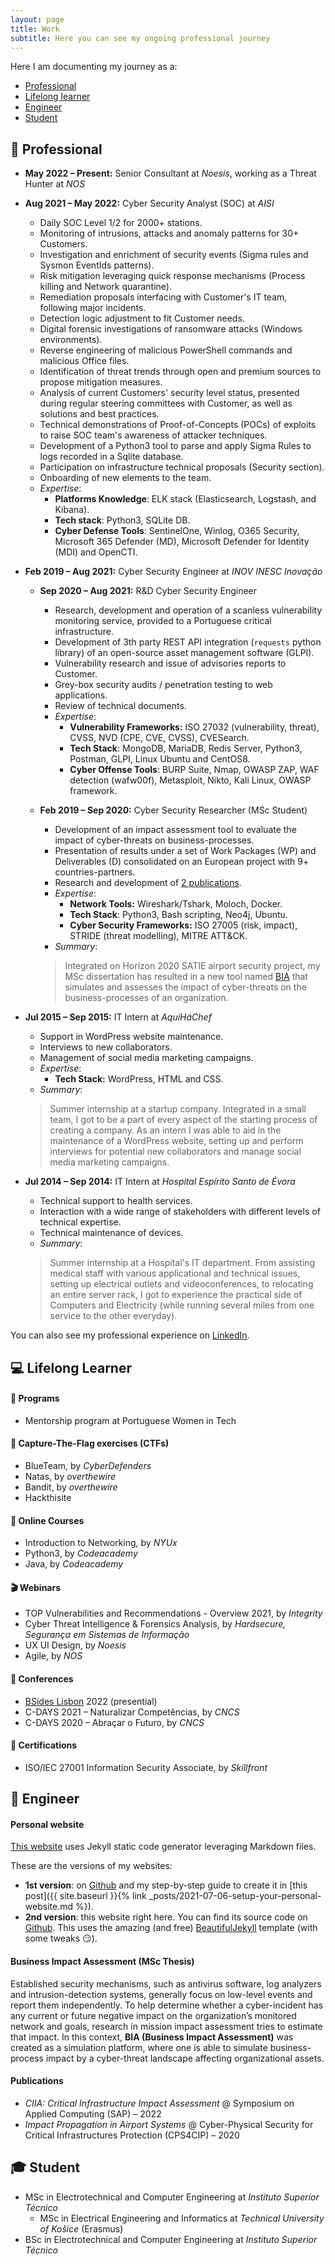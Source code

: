 ```yaml
---
layout: page
title: Work
subtitle: Here you can see my ongoing professional journey
---
```


Here I am documenting my journey as a:

* [Professional](#-professional)
* [Lifelong learner](#-lifelong-learner)
* [Engineer](#-engineer)
* [Student](#-student)

## 💼 Professional

- **May 2022 – Present:** Senior Consultant at *Noesis*, working as a Threat Hunter at *NOS*

- **Aug 2021 – May 2022:** Cyber Security Analyst (SOC) at *AISI*
  * Daily SOC Level 1/2 for 2000+ stations.
  * Monitoring of intrusions, attacks and anomaly patterns for 30+ Customers.
  * Investigation and enrichment of security events (Sigma rules and Sysmon EventIds patterns).
  * Risk mitigation leveraging quick response mechanisms (Process killing and Network quarantine).
  * Remediation proposals interfacing with Customer's IT team, following major incidents.
  * Detection logic adjustment to fit Customer needs.
  * Digital forensic investigations of ransomware attacks (Windows environments).
  * Reverse engineering of malicious PowerShell commands and malicious Office files.
  * Identification of threat trends through open and premium sources to propose mitigation measures.
  * Analysis of current Customers' security level status, presented during regular steering committees with Customer, as well as solutions and best practices.
  * Technical demonstrations of Proof-of-Concepts (POCs) of exploits to raise SOC team's awareness of attacker techniques.
  * Development of a Python3 tool to parse and apply Sigma Rules to logs recorded in a Sqlite database.
  * Participation on infrastructure technical proposals (Security section).
  * Onboarding of new elements to the team.
  * *Expertise*:
    * **Platforms Knowledge**:  ELK stack (Elasticsearch, Logstash, and Kibana).
    * **Tech stack**: Python3, SQLite DB.
    * **Cyber Defense Tools**: SentinelOne, Winlog, O365 Security, Microsoft 365 Defender (MD), Microsoft Defender for Identity (MDI) and OpenCTI.
  
  

- **Feb 2019 – Aug 2021:** Cyber Security Engineer at *INOV INESC Inovação*

  * **Sep 2020 – Aug 2021:** R&D Cyber Security Engineer
    * Research, development and operation of a scanless vulnerability monitoring service, provided to a Portuguese critical infrastructure.
    * Development of 3th party REST API integration (`requests` python library) of an open-source asset management software (GLPI).
    * Vulnerability research and issue of advisories reports to Customer.
    * Grey-box security audits / penetration testing to web applications.
    * Review of technical documents.
    * *Expertise*:
      * **Vulnerability Frameworks:** ISO 27032 (vulnerability, threat), CVSS, NVD (CPE, CVE, CVSS), CVESearch.
      * **Tech Stack**: MongoDB, MariaDB, Redis Server, Python3, Postman, GLPI, Linux Ubuntu and CentOS8.
      * **Cyber Offense Tools**: BURP Suite, Nmap, OWASP ZAP, WAF detection (wafw00f), Metasploit, Nikto, Kali Linux, OWASP framework.

  * **Feb 2019 – Sep 2020:** Cyber Security Researcher (MSc Student)
    * Development of an impact assessment tool to evaluate the impact of cyber-threats on business-processes.
    * Presentation of results under a set of Work Packages (WP) and Deliverables (D) consolidated on an European project with 9+ countries-partners.
    * Research and development of [2 publications](#publications).
    * *Expertise*:
      * **Network Tools:** Wireshark/Tshark, Moloch, Docker.
      * **Tech Stack**: Python3, Bash scripting, Neo4j, Ubuntu.
      * **Cyber Security Frameworks:** ISO 27005 (risk, impact), STRIDE (threat modelling), MITRE ATT&CK.
    * *Summary*:
    > Integrated on Horizon 2020 SATIE airport security project, my MSc dissertation has resulted in a new tool named [BIA](#business-impact-assessment-msc-thesis) that simulates and assesses the impact of cyber-threats on the business-processes of an organization.

- **Jul 2015 – Sep 2015:** IT Intern at *AquiHáChef*
  * Support in WordPress website maintenance.
  * Interviews to new collaborators.
  * Management of social media marketing campaigns.
  * *Expertise*:
    * **Tech Stack:** WordPress, HTML and CSS.
  * *Summary*:
  > Summer internship at a startup company. Integrated in a small team, I got to be a part of every aspect of the starting process of creating a company. As an intern I was able to aid in the maintenance of a WordPress website, setting up and perform interviews for potential new collaborators and manage social media marketing campaigns.


- **Jul 2014 – Sep 2014:** IT Intern at *Hospital Espírito Santo de Évora*
  * Technical support to health services.
  * Interaction with a wide range of stakeholders with different levels of technical expertise.
  * Technical maintenance of devices.
  * *Summary*:
  > Summer internship at a Hospital's IT department. From assisting medical staff with various applicational and technical issues, setting up electrical outlets and videoconferences, to relocating an entire server rack, I got to experience the practical side of Computers and Electricity (while running several miles from one service to the other everyday).


You can also see my professional experience on <a href="https://linkedin.com/in/{{ site.social-network-links.linkedin }}">LinkedIn</a>.

## 💻 Lifelong Learner

#### 📅 Programs
* Mentorship program at Portuguese Women in Tech

#### 🚩 Capture-The-Flag exercises (CTFs)
* BlueTeam, by *CyberDefenders*
* Natas, by *overthewire*
* Bandit, by *overthewire*
* Hackthisite

#### 🎫 Online Courses
* Introduction to Networking, by *NYUx*
* Python3, by *Codeacademy*
* Java, by *Codeacademy*

#### 🎬 Webinars
* TOP Vulnerabilities and Recommendations - Overview 2021, by *Integrity*
* Cyber Threat Intelligence & Forensics Analysis, by *Hardsecure, Segurança em Sistemas de Informação*
* UX UI Design, by *Noesis*
* Agile, by *NOS*

#### 🎤 Conferences
* [BSides Lisbon](https://bsideslisbon.org/) 2022 (presential)
* C-DAYS 2021 – Naturalizar Competências, by *CNCS*
* C-DAYS 2020 – Abraçar o Futuro, by *CNCS*

#### 📜 Certifications
* ISO/IEC 27001 Information Security Associate, by *Skillfront*



## 📐 Engineer
#### Personal website
[This website](https://olgacarvalho.github.io/) uses Jekyll static code generator leveraging Markdown files.

These are the versions of my websites:
  * **1st version**: on [Github](https://github.com/OlgaCarvalho/first_personal_website) and my step-by-step guide to create it in [this post]({{ site.baseurl }}{% link _posts/2021-07-06-setup-your-personal-website.md %}).
  * **2nd version**: this website right here. You can find its source code on [Github](https://github.com/OlgaCarvalho/olgacarvalho.github.io). This uses the amazing (and free) [BeautifulJekyll](https://beautifuljekyll.com/) template (with some tweaks 😏).

#### Business Impact Assessment (MSc Thesis)
Established security mechanisms, such as antivirus software, log analyzers and intrusion-detection systems, generally focus on low-level events and report them independently.
To help determine whether a cyber-incident has any current or future negative impact on the organization’s monitored network and goals, research in mission impact assessment tries to estimate that impact.
In this context, **BIA (Business Impact Assessment)** was created as a simulation platform, where one is able to simulate business-process impact by a cyber-threat landscape affecting organizational assets.

#### Publications

* *CIIA: Critical Infrastructure Impact Assessment* @ Symposium on Applied Computing (SAP) – 2022
* *Impact Propagation in Airport Systems* @ Cyber-Physical Security for Critical Infrastructures Protection (CPS4CIP) – 2020


## 🎓 Student

* MSc in Electrotechnical and Computer Engineering at *Instituto Superior Técnico*
    * MSc in Electrical Engineering and Informatics at *Technical University of Košice* (Erasmus)
* BSc in Electrotechnical and Computer Engineering at *Instituto Superior Técnico*
